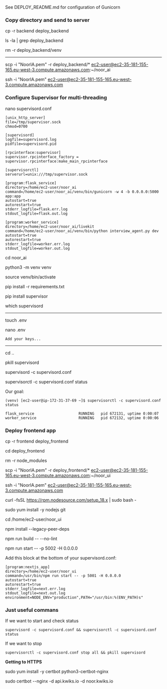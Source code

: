 See DEPLOY_README.md for configuration of Gunicorn

### Copy directory and send to server

cp -r backend deploy_backend

ls -la | grep deploy_backend

rm -r deploy_backend/venv

---

scp -i "NoorIA.pem" -r deploy_backend/* ec2-user@ec2-35-181-155-165.eu-west-3.compute.amazonaws.com:~/noor_ai       

ssh -i "NoorIA.pem" ec2-user@ec2-35-181-155-165.eu-west-3.compute.amazonaws.com

### Configure Supervisor for multi-threading

nano supervisord.conf

```
[unix_http_server]
file=/tmp/supervisor.sock
chmod=0700

[supervisord]
logfile=supervisord.log
pidfile=supervisord.pid

[rpcinterface:supervisor]
supervisor.rpcinterface_factory = supervisor.rpcinterface:make_main_rpcinterface

[supervisorctl]
serverurl=unix:///tmp/supervisor.sock

[program:flask_service]
directory=/home/ec2-user/noor_ai
command=/home/ec2-user/noor_ai/venv/bin/gunicorn -w 4 -b 0.0.0.0:5000 app:app
autostart=true
autorestart=true
stderr_logfile=flask.err.log
stdout_logfile=flask.out.log

[program:worker_service]
directory=/home/ec2-user/noor_ai/livekit
command=/home/ec2-user/noor_ai/venv/bin/python interview_agent.py dev
autostart=true
autorestart=true
stderr_logfile=worker.err.log
stdout_logfile=worker.out.log
```

cd noor_ai

python3 -m venv venv

source venv/bin/activate

pip install -r requirements.txt

pip install supervisor

which supervisord

---

touch .env

nano .env

```
Add your keys...
```

---

cd ..

pkill supervisord

supervisord -c supervisord.conf

supervisorctl -c supervisord.conf status

Our goal:
```
(venv) [ec2-user@ip-172-31-37-69 ~]$ supervisorctl -c supervisord.conf status

flask_service                    RUNNING   pid 672131, uptime 0:00:07
worker_service                   RUNNING   pid 672132, uptime 0:00:06
```

### Deploy frontend app

cp -r frontend deploy_frontend

cd deploy_frontend

rm -r node_modules

scp -i "NoorIA.pem" -r deploy_frontend/* ec2-user@ec2-35-181-155-165.eu-west-3.compute.amazonaws.com:~/noor_ui     

ssh -i "NoorIA.pem" ec2-user@ec2-35-181-155-165.eu-west-3.compute.amazonaws.com

curl -fsSL https://rpm.nodesource.com/setup_18.x | sudo bash -

sudo yum install -y nodejs git

cd /home/ec2-user/noor_ui

npm install --legacy-peer-deps

npm run build -- --no-lint

npm run start -- -p 5002 -H 0.0.0.0

Add this block at the bottom of your supervisord.conf:

```
[program:nextjs_app]
directory=/home/ec2-user/noor_ui
command=/usr/bin/npm run start -- -p 5001 -H 0.0.0.0
autostart=true
autorestart=true
stderr_logfile=next.err.log
stdout_logfile=next.out.log
environment=NODE_ENV="production",PATH="/usr/bin:%(ENV_PATH)s"
```

### Just useful commans

If we want to start and check status
```
supervisord -c supervisord.conf && supervisorctl -c supervisord.conf status
```

If we want to stop
```
supervisorctl -c supervisord.conf stop all && pkill supervisord
```

**Getting to HTTPS**

sudo yum install -y certbot python3-certbot-nginx

sudo certbot --nginx -d api.kwiks.io -d noor.kwiks.io
